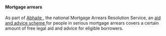 ####  **Mortgage arrears**

As part of [ Abhaile ](https://www.mabs.ie/en/abhaile/) , the national
Mortgage Arrears Resolution Service, an [ aid and advice scheme
](https://www.mabs.ie/en/abhaile/abhaile_legal_services.html) for people in
serious mortgage arrears covers a certain amount of free legal aid and advice
for eligible borrowers.
